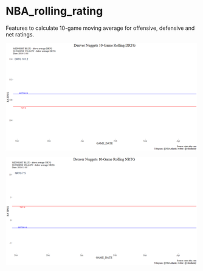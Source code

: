 # NBA_rolling_rating
Features to calculate 10-game moving average for offensive, defensive and net ratings.

![GIF](DEN_DRTG.gif)

![GIF](DEN_NRTG.gif)
